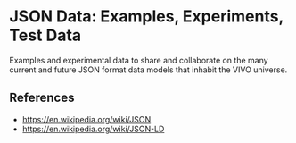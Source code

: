 # JSON Data: Examples, Experiments, Test Data

Examples and experimental data to share and collaborate on the many current and future JSON format data models that inhabit the VIVO universe.

## References

* https://en.wikipedia.org/wiki/JSON
* https://en.wikipedia.org/wiki/JSON-LD
